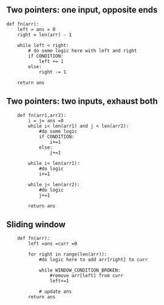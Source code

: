 ## Two pointers: one input, opposite ends
    def fn(arr):
        left = ans = 0
        right = len(arr) - 1

        while left < right:
            # do some logic here with left and right
            if CONDITION:
                left += 1
            else:
                right -= 1
        
        return ans


## Two pointers: two inputs, exhaust both
        def fn(arr1,arr2):
            i = j= ans =0
            while i< len(arr1) and j < len(arr2):
                #do some logic
                if CONDITION:
                    i+=1
                else:
                    j+=1
            
            while i< len(arr1):
                #do logic
                i+=1
            
            while j< len(arr2):
                #do logic
                j+=1
            
            return ans


## Sliding window
        def fn(arr):
            left =ans =curr =0

            for right in range(len(arr)):
                #do logic here to add arr[right] to curr

                while WINDOW_CONDITION_BROKEN:
                    #remove arr[left] from curr
                    left+=1

                # update ans
            return ans

